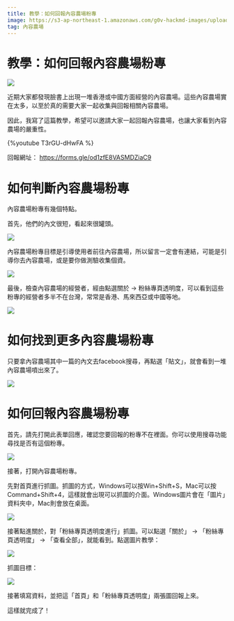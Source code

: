 ```yaml
---
title: 教學：如何回報內容農場粉專
image: https://s3-ap-northeast-1.amazonaws.com/g0v-hackmd-images/uploads/upload_7694b2f962aa96064eb6dbcc6308816e.png
tag: 內容農場
---
```


# 教學：如何回報內容農場粉專

![](https://s3-ap-northeast-1.amazonaws.com/g0v-hackmd-images/uploads/upload_7694b2f962aa96064eb6dbcc6308816e.png)

近期大家都發現臉書上出現一堆香港或中國方面經營的內容農場。這些內容農場實在太多，以至於真的需要大家一起收集與回報相關內容農場。

因此，我寫了這篇教學，希望可以邀請大家一起回報內容農場，也讓大家看到內容農場的嚴重性。

{%youtube T3rGU-dHwFA %}

回報網址： https://forms.gle/od1zfE8VASMDZiaC9


# 如何判斷內容農場粉專

內容農場粉專有幾個特點。

首先，他們的內文很短，看起來很罐頭。

![](https://s3-ap-northeast-1.amazonaws.com/g0v-hackmd-images/uploads/upload_778ed36a5c49cefe62d21f674d9bf38d.png)


內容農場粉專目標是引導使用者前往內容農場，所以留言一定會有連結，可能是引導你去內容農場，或是要你做測驗收集個資。

![](https://s3-ap-northeast-1.amazonaws.com/g0v-hackmd-images/uploads/upload_cf6b9f7aae9e108bc81ee9ec9a869a14.png)


最後，檢查內容農場的經營者，經由點選關於 → 粉絲專頁透明度，可以看到這些粉專的經營者多半不在台灣，常常是香港、馬來西亞或中國等地。

![](https://s3-ap-northeast-1.amazonaws.com/g0v-hackmd-images/uploads/upload_62b848606a4ff1a126f6f4f9139aefa1.png)



# 如何找到更多內容農場粉專

只要拿內容農場其中一篇的內文去facebook搜尋，再點選「貼文」，就會看到一堆內容農場噴出來了。

![](https://s3-ap-northeast-1.amazonaws.com/g0v-hackmd-images/uploads/upload_027fdc392b3ca9e347c77a514b684c64.png)


# 如何回報內容農場粉專

首先，請先打開此表單回應，確認您要回報的粉專不在裡面。你可以使用搜尋功能尋找是否有這個粉專。

![](https://s3-ap-northeast-1.amazonaws.com/g0v-hackmd-images/uploads/upload_d4381a88772f37fdd780968b88ea117d.png)

接著，打開內容農場粉專。

先對首頁進行抓圖。抓圖的方式，Windows可以按Win+Shift+S，Mac可以按Command+Shift+4，這樣就會出現可以抓圖的介面。Windows圖片會在「圖片」資料夾中，Mac則會放在桌面。

![](https://s3-ap-northeast-1.amazonaws.com/g0v-hackmd-images/uploads/upload_f80c2415db7a0aed41748e9efd06544f.png)


接著點進關於，對「粉絲專頁透明度進行」抓圖。可以點選「關於」 → 「粉絲專頁透明度」 → 「查看全部」，就能看到。點選圖片教學：

![](https://s3-ap-northeast-1.amazonaws.com/g0v-hackmd-images/uploads/upload_c4b5e2ea3ffb106224eea0e8d9b58455.png)

抓圖目標：

![](https://s3-ap-northeast-1.amazonaws.com/g0v-hackmd-images/uploads/upload_3f37d6fc016052eb2a0bcb551e20ce4d.png)


接著填寫資料，並把這「首頁」和「粉絲專頁透明度」兩張圖回報上來。



這樣就完成了！






